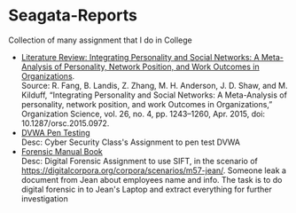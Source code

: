 # Seagata-Reports
Collection of many assignment that I do in College
- [Literature Review: Integrating Personality and Social Networks: A Meta-Analysis of Personality, Network Position, and Work Outcomes in Organizations](https://github.com/Seagata0/Writing/blob/55c4d76ae488eb60c650716d2f8b621209a54cdf/Literature%20Review%20-%20Integrating%20Personality%20and%20Social%20Networks%20A%20Meta-Analysis%20of%20Personality%2C%20Network%20Position%2C%20and%20Work%20Outcomes%20in%20Organizations.pdf). <br>
Source: R. Fang, B. Landis, Z. Zhang, M. H. Anderson, J. D. Shaw, and M. Kilduff, “Integrating Personality and Social Networks: A Meta-Analysis of personality, network position, and work Outcomes in Organizations,” Organization Science, vol. 26, no. 4, pp. 1243–1260, Apr. 2015, doi: 10.1287/orsc.2015.0972.
- [DVWA Pen Testing](https://github.com/Seagata0/Writing/blob/b4ec47192a85291dea79cfaff9c0c13a1c94cc78/DVWA%20Pen%20Testing.pdf) <br>
Desc: Cyber Security Class's Assignment to pen test DVWA
- [Forensic Manual Book](https://github.com/Seagata0/Writing/blob/39e142a490ac8612b65ca8451c51d176cb50a2e9/Forensic%20manual%20book.pdf) <br>
Desc: Digital Forensic Assignment to use SIFT, in the scenario of https://digitalcorpora.org/corpora/scenarios/m57-jean/. Someone leak a document from Jean about employees name and info. The task is to do digital forensic in to Jean's Laptop and extract everything for further investigation
